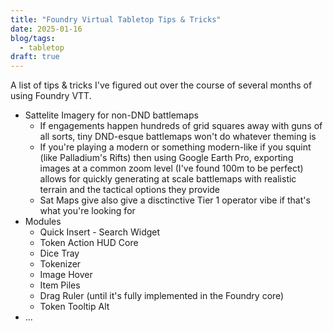 ```yaml
---
title: "Foundry Virtual Tabletop Tips & Tricks"
date: 2025-01-16
blog/tags:
  - tabletop
draft: true
---
```


A list of tips & tricks I've figured out over the course of several months of using Foundry VTT.

<!--more-->

- Sattelite Imagery for non-DND battlemaps
  - If engagements happen hundreds of grid squares away with guns of all sorts, tiny DND-esque battlemaps won't do whatever theming is
  - If you're playing a modern or something modern-like if you squint (like Palladium's Rifts) then using Google Earth Pro, exporting images at a common zoom level (I've found 100m to be perfect) allows for quickly generating at scale battlemaps with realistic terrain and the tactical options they provide
  - Sat Maps give also give a disctinctive Tier 1 operator vibe if that's what you're looking for  
- Modules
  - Quick Insert - Search Widget
  - Token Action HUD Core
  - Dice Tray
  - Tokenizer
  - Image Hover
  - Item Piles
  - Drag Ruler (until it's fully implemented in the Foundry core)
  - Token Tooltip Alt
- ...